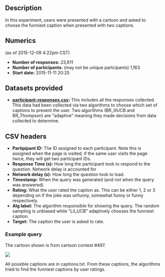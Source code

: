 ## Description
In this experiment, users were presented with a cartoon and asked to choose the
funniest caption when presented with two captions.

## Numerics
(as of 2015-12-09 4:22pm CST)

* **Number of responses:** 23,611
* **Number of participants:** (may not be unique partcipants) 1,163
* **Start date:** 2015-11-11 20:25

## Datasets provided
* **[participant-responses.csv]:** This includes all the responses collected.
  This data had been collected via two algorithms to choose which set of
  captions to present the user. Two algorithms (BR_lilUCB and BR_Thompson) are
  "adaptive" meaning they made decisions from data collected to determine.

[Lil_UCB algorithm]:http://arxiv.org/abs/1312.7308
[participant-responses_LilUCB.csv]:individual_algorithm_responses/participant-responses_LilUCB.csv
[participant-responses_RandomSampling.csv]:individual_algorithm_responses/participant-responses_RandomSampling.csv
[participant-responses.csv]:participant-responses.csv

## CSV headers
* **Partipipant ID:** The ID assigned to each participant. Note this is
  assigned when the page is visited; if the same user visits the page twice,
  they will get two participant IDs.
* **Response Time (s):** How long the participant took to respond to the
  question. Network delay is accounted for
* **Network delay (s):** How long the question took to load.
* **Timestamp:** When the query was generated (and not when the query was
  answered)
* **Rating:** What the user rated the caption as. This can be either 1, 2 or 3
  depending on if the joke was unfunny, somewhat funny or funny respectively.
* **Alg label:** The algorithm responsible for showing the query. The random
  sampling is unbiased while "Lil_UCB" adaptively chooses the funniest caption.
* **Target:** The caption the user is asked to rate.

### Example query
The cartoon shown is from cartoon contest #497.

![](query.png)

All possible captions are in captions.txt. From these captions, the algorithms
tried to find the funniest captions by user ratings.


